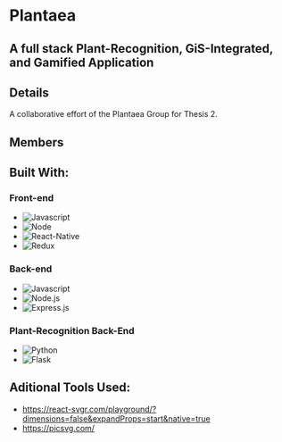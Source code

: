 # Plantaea

## A full stack Plant-Recognition, GiS-Integrated, and Gamified Application

## Details

A collaborative effort of the Plantaea Group for Thesis 2.

## Members

## Built With:
### Front-end
- ![Javascript][Javascript]
- ![Node][Node.js]
- ![React-Native][React-Native]
- ![Redux][Redux]

### Back-end
- ![Javascript][Javascript]
- ![Node.js][Node.js]
- ![Express.js][Express.js]

### Plant-Recognition Back-End
- ![Python][Python]
- ![Flask][Flask]

## Aditional Tools Used:

- https://react-svgr.com/playground/?dimensions=false&expandProps=start&native=true
- https://picsvg.com/

[Flask]: https://img.shields.io/badge/flask-gray?style=for-the-badge&logo=flask&logoColor=white
[Javascript]: https://img.shields.io/badge/javascript-gray?style=for-the-badge&logo=javascript&logoColor=yellow
[React-Native]: https://img.shields.io/badge/React%20native-gray?style=for-the-badge&logo=react&logoColor=61DAFB
[Node.js]: https://img.shields.io/badge/Node.js-gray?style=for-the-badge&logo=nodedotjs&logoColor=green
[Redux]: https://img.shields.io/badge/redux-gray?style=for-the-badge&logo=redux&logoColor=red
[Python]: https://img.shields.io/badge/python-gray?style=for-the-badge&logo=python&logoColor=green
[Express.js]: https://img.shields.io/badge/express.js-gray?style=for-the-badge&logo=express&logoColor=black

